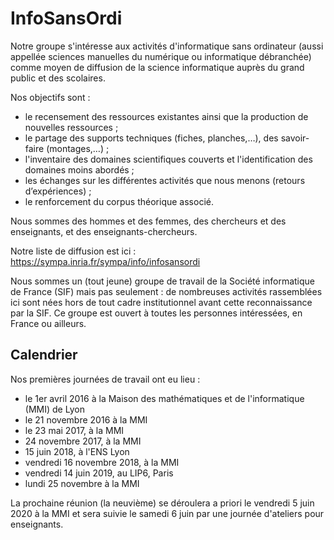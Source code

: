 # InfoSansOrdi

Notre groupe s'intéresse aux activités d'informatique sans ordinateur
(aussi appellée sciences manuelles du numérique ou informatique
débranchée) comme moyen de diffusion de la science informatique
auprès du grand public et des scolaires.

Nos objectifs sont :
- le recensement des ressources existantes ainsi que la production de nouvelles ressources ;
- le partage des supports techniques (fiches, planches,…), des savoir-faire (montages,…) ;
- l'inventaire des domaines scientifiques couverts et l'identification des domaines moins abordés ;
- les échanges sur les différentes activités que nous menons (retours d’expériences) ;
- le renforcement du corpus théorique associé.

Nous sommes des hommes et des femmes, des chercheurs et des enseignants, et des enseignants-chercheurs.

Notre liste de diffusion est ici :
https://sympa.inria.fr/sympa/info/infosansordi

Nous sommes un (tout jeune) groupe de travail de la Société
informatique de France (SIF) mais pas seulement : de nombreuses
activités rassemblées ici sont nées hors de tout cadre institutionnel
avant cette reconnaissance par la SIF. Ce groupe est ouvert à toutes
les personnes intéressées, en France ou ailleurs.

## Calendrier 

Nos premières journées de travail ont eu lieu :

- le 1er avril 2016 à la Maison des mathématiques et de l'informatique (MMI) de Lyon
- le 21 novembre 2016 à la MMI
- le 23 mai 2017, à la MMI
- 24 novembre 2017, à la MMI
- 15 juin 2018, à l'ENS Lyon
- vendredi 16 novembre 2018, à la MMI
- vendredi 14 juin 2019, au LIP6, Paris
- lundi 25 novembre à la MMI

La prochaine réunion (la neuvième) se déroulera a priori le vendredi 5 juin 2020 à la MMI et sera suivie le samedi 6 juin par une journée d'ateliers pour enseignants.

